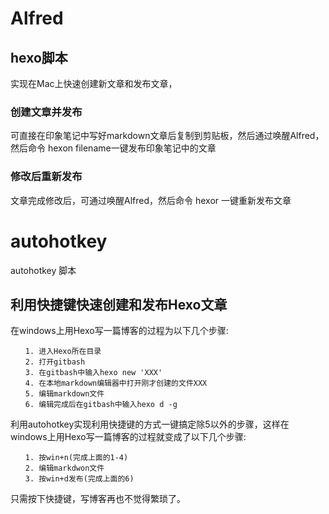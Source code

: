 # Alfred 
## hexo脚本
实现在Mac上快速创建新文章和发布文章，
### 创建文章并发布
可直接在印象笔记中写好markdown文章后复制到剪贴板，然后通过唤醒Alfred，然后命令 hexon filename一键发布印象笔记中的文章
### 修改后重新发布
文章完成修改后，可通过唤醒Alfred，然后命令 hexor 一键重新发布文章

# autohotkey
autohotkey 脚本
## 利用快捷键快速创建和发布Hexo文章

在windows上用Hexo写一篇博客的过程为以下几个步骤:
```
　　1. 进入Hexo所在目录
　　2. 打开gitbash
　　3. 在gitbash中输入hexo new 'XXX'
　　4. 在本地markdown编辑器中打开刚才创建的文件XXX
　　5. 编辑markdown文件
　　6. 编辑完成后在gitbash中输入hexo d -g
```
利用autohotkey实现利用快捷键的方式一键搞定除5以外的步骤，这样在windows上用Hexo写一篇博客的过程就变成了以下几个步骤:
```
　　1. 按win+n(完成上面的1-4)
　　2. 编辑markdwon文件
　　3. 按win+d发布(完成上面的6)
```
只需按下快捷键，写博客再也不觉得繁琐了。
